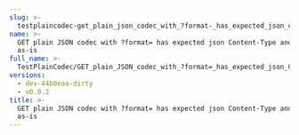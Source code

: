 ```yaml
---
slug: >-
  testplaincodec-get_plain_json_codec_with_?format-_has_expected_json_content-type_and_body_as-is
name: >-
  GET plain JSON codec with ?format= has expected json Content-Type and body
  as-is
full_name: >-
  TestPlainCodec/GET_plain_JSON_codec_with_?format=_has_expected_json_Content-Type_and_body_as-is
versions:
  - dev-44b0eaa-dirty
  - v0.0.2
title: >-
  GET plain JSON codec with ?format= has expected json Content-Type and body
  as-is
---
```


